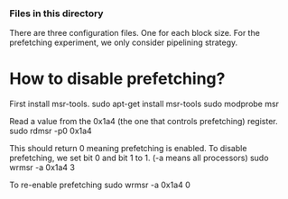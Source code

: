 ### Files in this directory

There are three configuration files.
One for each block size.
For the prefetching experiment, we only consider pipelining strategy.

# How to disable prefetching?
First install msr-tools.
sudo apt-get install msr-tools
sudo modprobe msr

Read a value from the 0x1a4 (the one that controls prefetching) register.
sudo rdmsr -p0 0x1a4

This should return 0 meaning prefetching is enabled. 
To disable prefetching, we set bit 0 and bit 1 to 1. (-a means all processors)
sudo wrmsr -a 0x1a4 3

To re-enable prefetching
sudo wrmsr -a 0x1a4 0


